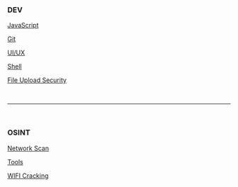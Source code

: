 ### DEV

[JavaScript](dev/javascript.md)

[Git](dev/git.md)

[UI/UX](dev/ui-ux.md)

[Shell](dev/shell.md)

[File Upload Security](dev/file-upload-security.md)

<br />

---

<br />

### OSINT

[Network Scan](osint/network-scan.md)

[Tools](osint/tools.md)

[WIFI Cracking](osint/wifi-attack.md)
